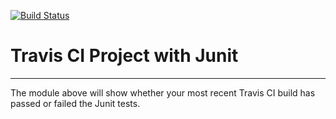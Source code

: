 [![Build Status](https://travis-ci.org/MikeShi42/cse110lab4.svg?branch=master)](https://travis-ci.org/MikeShi42/cse110lab4)

# Travis CI Project with Junit
----------
The module above will show whether your most recent Travis CI
build has passed or failed the Junit tests.
